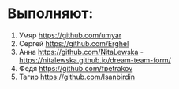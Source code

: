 # Выполняют:
1) Умяр https://github.com/umyar
2) Сергей https://github.com/Erghel
3) Анна https://github.com/NitaLewska - https://nitalewska.github.io/dream-team-form/
4) Федя https://github.com/fpetrakov
5) Тагир https://github.com/Isanbirdin
